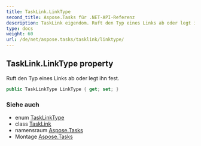```yaml
---
title: TaskLink.LinkType
second_title: Aspose.Tasks für .NET-API-Referenz
description: TaskLink eigendom. Ruft den Typ eines Links ab oder legt ihn fest.
type: docs
weight: 60
url: /de/net/aspose.tasks/tasklink/linktype/
---
```

## TaskLink.LinkType property

Ruft den Typ eines Links ab oder legt ihn fest.

```csharp
public TaskLinkType LinkType { get; set; }
```

### Siehe auch

* enum [TaskLinkType](../../tasklinktype/)
* class [TaskLink](../)
* namensraum [Aspose.Tasks](../../tasklink/)
* Montage [Aspose.Tasks](../../../)


